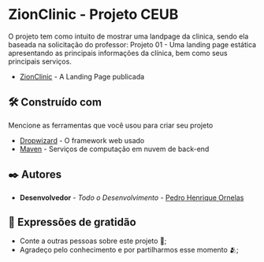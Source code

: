 # ZionClinic - Projeto CEUB

O projeto tem como intuito de mostrar uma landpage da clinica, sendo ela baseada na solicitação do professor: 
Projeto 01 - Uma landing page estática apresentando as principais informações da clínica, bem como seus principais serviços.

* [ZionClinic](https://projeto-clinica-v9u6jd.flutterflow.app/) - A Landing Page publicada

## 🛠️ Construído com

Mencione as ferramentas que você usou para criar seu projeto

* [Dropwizard](http://www.flutterflow.io/) - O framework web usado
* [Maven](https://firebase.google.com/?hl=pt) - Serviços de computação em nuvem de back-end

## ✒️ Autores

* **Desenvolvedor** - *Todo o Desenvolvimento* - [Pedro Henrique Ornelas](https://github.com/CapsPhos)

## 🎁 Expressões de gratidão

* Conte a outras pessoas sobre este projeto 📢;
* Agradeço pelo conhecimento e por partilharmos esse momento 🫂;
